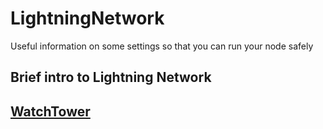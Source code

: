 # LightningNetwork
Useful information on some settings so that you can run your node safely

## Brief intro to Lightning Network

## [WatchTower](https://github.com/fbrz76/LightningNetwork/WatchTower.md)

